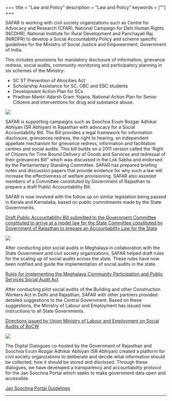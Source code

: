 +++
title = "Law and Policy"
description = "Law and Policy"
keywords = [""]
+++

SAFAR is working with civil society organizations such as Centre for Advocacy and Research (CFAR), National Campaign for Dalit Human Rights (NCDHR), National Institute for Rural Development and Panchayati Raj (NIRDPR) to develop a Social Accountability Policy and scheme specific guidelines for the Ministry of Social Justice and Empowerment, Government of India. 

This includes provisions for mandatory disclosure of information, grievance redress, social audits, community monitoring and participatory planning in six schemes of the Ministry:

* SC ST Prevention of Atrocities Act
* Scholarship Assistance for SC, OBC and EBC students
* Development Action Plan for SCs
* Pradhan Mantri Adarsh Gram Yojana, National Action Plan for Senior Citizens and interventions for drug and substance abuse.

<img class="full-width" src="../../img/pictures/law-policy/1.jpg"></img>

SAFAR is supporting campaigns such as Soochna Evum Rozgar Adhikar Abhiyan (SR Abhiyan) in Rajasthan with advocacy for a Social Accountability Bill. The Bill provides a legal framework for information disclosure, grievances redress, the right to hearing, an independent appellate mechanism for grievance redress, information and facilitation centres and social audits. This bill builds on a 2011 version called the ‘Right of Citizens for Time Bound Delivery of Goods and Services and redressal of their grievances Bill” which was discussed in the Lok Sabha and endorsed by the Parliamentary Standing Committee. SAFAR has prepared briefing notes and discussion papers that provide evidence for why such a law will increase the effectiveness of welfare provisioning. SAFAR also assisted members of a Committee constituted by Government of Rajasthan to prepare a draft Public Accountability Bill.

SAFAR is now involved with the follow up on similar legislation being passed in Kerala and Karnataka, based on public commitments made by the State Governments.

<a href="../../documents/Draft Public Accountability Bill submitted to the Government Committee constituted to arrive at a model law for the State.docx" class="btn btn-lg" target="_blank">
    <i class="far fa-file-alt"></i> Draft Public Accountability Bill submitted to the Government Committee constituted to arrive at a model law for the State
</a>
<a href="../../documents/Committee constituted by Government of Rajasthan to prepare an Accountability Law for the State.pdf" class="btn btn-lg" target="_blank">
    <i class="far fa-file-alt"></i> Committee constituted by Government of Rajasthan to prepare an Accountability Law for the State
</a>

<img class="full-width" src="../../img/pictures/law-policy/2.jpg"></img>

After conducting pilot social audits in Meghalaya in collaboration with the State Government and civil society organizations, SAFAR helped draft rules for the scaling up of social audits across the state. These rules have now been notified and guide the implementation of social audits in the state.

<a href="https://mssat.nic.in/rules/Social_Audit_Rules_2019.pdf" class="btn btn-lg" target="_blank">
    <i class="far fa-file-alt"></i> Rules for implementing the Meghalaya Community Participation and Public Services Social Audit Act
</a>

After conducting pilot social audits of the Building and other Construction Workers Act in Delhi and Rajasthan, SAFAR with other partners provided detailed suggestions to the Central Government. Based on these suggestions, the Ministry of Labour and Employment has issued new instructions to all State Governments.

<a href="../../documents/Directions issued by Union Ministry of Labour and Employment on Social Audits of BoCW.pdf" class="btn btn-lg" target="_blank">
    <i class="far fa-file-alt"></i> Directions issued by Union Ministry of Labour and Employment on Social Audits of BoCW
</a>

<img class="full-width" src="../../img/pictures/law-policy/3.jpg"></img>

The Digital Dialogues co-hosted by the Government of Rajasthan and Soochna Evum Rozgar Adhikar Abhiyan (SR Abhiyan) created a platform for civil society organizations to deliberate and decide what information should be collected, how it should be stored and disclosed. Through these dialogues, we have developed a transparency and accountability protocol for the Jan Soochna Portal which seeks to make government data open and accessible.

<a href="https://jansoochna.rajasthan.gov.in/wp-content/uploads/2020/02/Jan-Soochna-Portal-Circular.pdf" class="btn btn-lg" target="_blank">
    <i class="far fa-file-alt"></i> Jan Soochna Portal Guidelines
</a>

***
